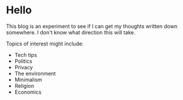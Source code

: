 # Hello

This blog is an experiment to see if I can get my thoughts written down somewhere. I don't know what direction this will take. 

Topics of interest might include:
- Tech tips
- Politics
- Privacy
- The environment
- Minimalism
- Religion
- Economics
